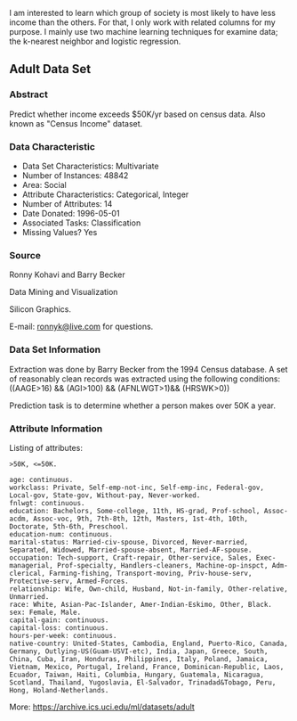 I am interested to learn which group of society is most likely to have less income than the others. 
For that, I only work with related columns for my purpose.
I mainly use two machine learning techniques for examine data; the k-nearest neighbor and logistic regression.  



## Adult Data Set

### Abstract
Predict whether income exceeds $50K/yr based on census data. Also known as "Census Income" dataset.

### Data Characteristic
- Data Set Characteristics: Multivariate
- Number of Instances: 48842
- Area: Social
- Attribute Characteristics: Categorical, Integer
- Number of Attributes: 14
- Date Donated: 1996-05-01
- Associated Tasks: Classification
- Missing Values? Yes

### Source
Ronny Kohavi and Barry Becker

Data Mining and Visualization

Silicon Graphics. 

E-mail: ronnyk@live.com for questions.

### Data Set Information

Extraction was done by Barry Becker from the 1994 Census database. A set of reasonably clean records was extracted using the following conditions: ((AAGE>16) && (AGI>100) && (AFNLWGT>1)&& (HRSWK>0)) 

Prediction task is to determine whether a person makes over 50K a year. 

### Attribute Information
Listing of attributes: 

```
>50K, <=50K. 

age: continuous. 
workclass: Private, Self-emp-not-inc, Self-emp-inc, Federal-gov, Local-gov, State-gov, Without-pay, Never-worked. 
fnlwgt: continuous. 
education: Bachelors, Some-college, 11th, HS-grad, Prof-school, Assoc-acdm, Assoc-voc, 9th, 7th-8th, 12th, Masters, 1st-4th, 10th, Doctorate, 5th-6th, Preschool. 
education-num: continuous. 
marital-status: Married-civ-spouse, Divorced, Never-married, Separated, Widowed, Married-spouse-absent, Married-AF-spouse. 
occupation: Tech-support, Craft-repair, Other-service, Sales, Exec-managerial, Prof-specialty, Handlers-cleaners, Machine-op-inspct, Adm-clerical, Farming-fishing, Transport-moving, Priv-house-serv, Protective-serv, Armed-Forces. 
relationship: Wife, Own-child, Husband, Not-in-family, Other-relative, Unmarried. 
race: White, Asian-Pac-Islander, Amer-Indian-Eskimo, Other, Black. 
sex: Female, Male. 
capital-gain: continuous. 
capital-loss: continuous. 
hours-per-week: continuous. 
native-country: United-States, Cambodia, England, Puerto-Rico, Canada, Germany, Outlying-US(Guam-USVI-etc), India, Japan, Greece, South, China, Cuba, Iran, Honduras, Philippines, Italy, Poland, Jamaica, Vietnam, Mexico, Portugal, Ireland, France, Dominican-Republic, Laos, Ecuador, Taiwan, Haiti, Columbia, Hungary, Guatemala, Nicaragua, Scotland, Thailand, Yugoslavia, El-Salvador, Trinadad&Tobago, Peru, Hong, Holand-Netherlands.
```


More: https://archive.ics.uci.edu/ml/datasets/adult
